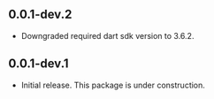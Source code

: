 ## 0.0.1-dev.2

* Downgraded required dart sdk version to 3.6.2.

## 0.0.1-dev.1

* Initial release. This package is under construction.
